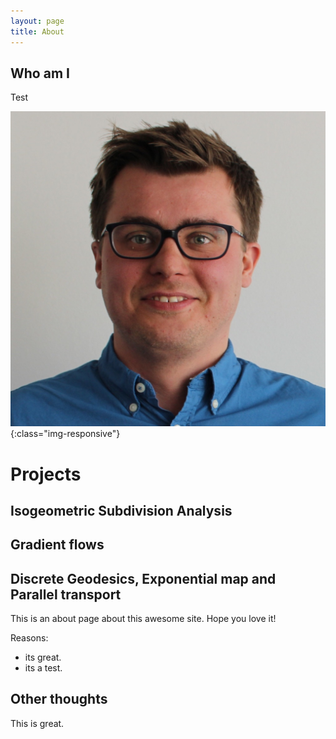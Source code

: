 ```yaml
---
layout: page
title: About
---
```


## Who am I

Test

![Me](RicardoPerl.jpg){:class="img-responsive"}

# Projects

## Isogeometric Subdivision Analysis


## Gradient flows

## Discrete Geodesics, Exponential map and Parallel transport

This is an about page about this awesome site.
Hope you love it!

Reasons:
- its great.
- its a test.

## Other thoughts

This is great.

